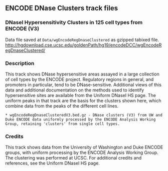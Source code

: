 ## ENCODE DNase Clusters track files

### DNaseI Hypersensitivity Clusters in 125 cell types from ENCODE (V3)

Data file saved at `Data/wgEncodeRegDnaseClustered` as gzipped tabixed file.
http://hgdownload.cse.ucsc.edu/goldenPath/hg19/encodeDCC/wgEncodeRegDnaseClustered/

### Description

This track shows DNase hypersensitive areas assayed in a large collection of cell types by the ENCODE project. Regulatory regions in general, and promoters in particular, tend to be DNase-sensitive. Additional views of this data and additional documentation on the methods used to identify hypersensitive sites are available from the Uniform DNaseI HS page. The uniform peaks in that track are the basis for the clusters shown here, which combine data from the peaks of the different cell lines.


```
* wgEncodeRegDnaseClusteredV3.bed.gz - DNase clusters (V3) from UW and Duke ENCODE data uniformly processed by the ENCODE Analysis Working Group, retaining 'clusters' from single cell types.
```

### Credits

This track shows data from the University of Washington and Duke ENCODE groups, with uniform processing by the ENCODE Analysis Working Group. The clustering was performed at UCSC. For additional credits and references, see the Uniform DNaseI HS page.
